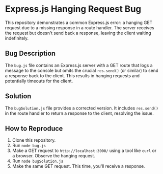 # Express.js Hanging Request Bug

This repository demonstrates a common Express.js error: a hanging GET request due to a missing response in a route handler. The server receives the request but doesn't send back a response, leaving the client waiting indefinitely.

## Bug Description
The `bug.js` file contains an Express.js server with a GET route that logs a message to the console but omits the crucial `res.send()` (or similar) to send a response back to the client. This results in hanging requests and potentially timeouts for the client.

## Solution
The `bugSolution.js` file provides a corrected version. It includes `res.send()` in the route handler to return a response to the client, resolving the issue. 

## How to Reproduce
1. Clone this repository.
2. Run `node bug.js`
3. Make a GET request to `http://localhost:3000/` using a tool like `curl` or a browser. Observe the hanging request.
4. Run `node bugSolution.js`
5. Make the same GET request. This time, you'll receive a response.
